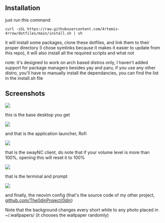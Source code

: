 ## Installation

just run this command

`curl -sSL https://raw.githubusercontent.com/4rtemis-4rrow/dotfiles/main/install.sh | sh`

it will install some packages, clone these dotfiles, and link them to their proper directory (I chose symlinks because it makes it easier to update from this repo), it will also install all the required scripts and what not

note: it's designed to work on arch based distros only, I haven't added support for package managers besides yay and paru, if you use any other distro, you'll have to manually install the dependancies, you can find the list in the install.sh file

## Screenshots

![](../main/Screenshots/Desktop.png)

this is the base desktop you get

![](../main/Screenshots/Rofi.png)

and that is the application launcher, Rofi

![](../main/Screenshots/SwayNC.png)

that is the swayNC client, do note that if your volume level is more than 100%, opening this will reset it to 100%

![](../main/Screenshots/Terminal.png)

that is the terminal and prompt

![](../main/Screenshots/Neovim.png)

and finally, the neovim config (that's the source code of my other project, [github.com/The0dinProject/0din](0din))

Note that the background changes every short while to any photo placed in ~/.wallpapers/ (it chooses the wallpaper randomly)
